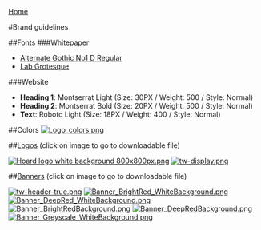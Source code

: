 [Home](../Home)

#Brand guidelines

##Fonts
###Whitepaper

* [Alternate Gothic No1 D Regular](https://drive.google.com/drive/u/2/folders/1-0QzMK57JQjMra0SRBMQ9rCiU7-Ng49h)
* [Lab Grotesque](https://drive.google.com/drive/u/2/folders/1-0QzMK57JQjMra0SRBMQ9rCiU7-Ng49h)

###Website

* **Heading 1**: Montserrat Light (Size: 30PX / Weight: 500 / Style: Normal)
* **Heading 2**: Montserrat Bold (Size: 20PX / Weight: 500 / Style: Normal)
* **Text**: Roboto Light (Size: 18PX / Weight: 400 / Style: Normal)

##Colors
[![Logo_colors.png](https://bitbucket.org/repo/eky6RAy/images/1608994727-Logo_colors.png)](https://drive.google.com/open?id=10hRqK3FCGpQwVDMWkRtmQ61BIUVhwgSe)

##[Logos](https://drive.google.com/drive/u/2/folders/1-Jopwcm9cmq0UO6-H_CjB7Uu0WlG9j89) (click on image to go to downloadable file)

[![Hoard logo white background 800x800px.png](https://bitbucket.org/repo/eky6RAy/images/2401334058-Hoard%20logo%20white%20background%20800x800px.png)](https://drive.google.com/open?id=1YQSwsGRQlMQHqqEI8uy3lm0WwK8cMkj_)
[![tw-display.png](https://bitbucket.org/repo/eky6RAy/images/2170656241-tw-display.png)](https://drive.google.com/open?id=10gQVXYtuu_Ahs9DAyfhNHR_1FkfjMazA)

##[Banners](https://drive.google.com/drive/u/2/folders/1-Jopwcm9cmq0UO6-H_CjB7Uu0WlG9j89) (click on image to go to downloadable file)

[![tw-header-true.png](https://bitbucket.org/repo/eky6RAy/images/3371886817-tw-header-true.png)](https://drive.google.com/open?id=105Z6N2SAbcez7I9QRfbLXxB7DVljAe_J)
[![Banner_BrightRed_WhiteBackground.png](https://bitbucket.org/repo/eky6RAy/images/3622789939-Banner_BrightRed_WhiteBackground.png)](https://drive.google.com/open?id=11l8kqX0O0qU4VUKTUC0PRBHjRkLti8Ux)
[![Banner_DeepRed_WhiteBackground.png](https://bitbucket.org/repo/eky6RAy/images/3518857826-Banner_DeepRed_WhiteBackground.png)](https://drive.google.com/open?id=11fJETM_82_82el_s6GHhwhXb1bIgFgKV&authuser=ag@hoard.exchange)
[![Banner_BrightRedBackground.png](https://bitbucket.org/repo/eky6RAy/images/156040224-Banner_BrightRedBackground.png)](https://drive.google.com/open?id=12C8PcnXn6tmBcrJoEGB7N7QHim9xq258)
[![Banner_DeepRedBackground.png](https://bitbucket.org/repo/eky6RAy/images/3318590007-Banner_DeepRedBackground.png)](https://drive.google.com/open?id=11sa0NLxu9Og_jl-65uYI_3GNpsx4cA1r)
[![Banner_Greyscale_WhiteBackground.png](https://bitbucket.org/repo/eky6RAy/images/2729902383-Banner_Greyscale_WhiteBackground.png)](https://drive.google.com/open?id=123JQyCnPaSDZxN_Cdu3EUaPEohw5aQ7_)
